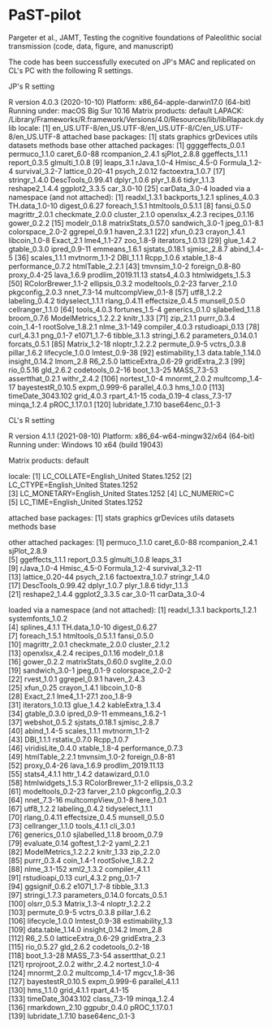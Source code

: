 # PaST-pilot
Pargeter et al., JAMT, Testing the cognitive foundations of Paleolithic social transmission (code, data, figure, and manuscript)


The code has been successfully executed on JP's MAC and replicated on CL's PC with the following R settings.

JP's R setting

R version 4.0.3 (2020-10-10)
Platform: x86_64-apple-darwin17.0 (64-bit)
Running under: macOS Big Sur 10.16
Matrix products: default
LAPACK: /Library/Frameworks/R.framework/Versions/4.0/Resources/lib/libRlapack.dylib
locale:
[1] en_US.UTF-8/en_US.UTF-8/en_US.UTF-8/C/en_US.UTF-8/en_US.UTF-8
attached base packages:
[1] stats     graphics  grDevices utils     datasets  methods   base
other attached packages:
 [1] ggggeffects_0.0.1 permuco_1.1.0     caret_6.0-88      rcompanion_2.4.1  sjPlot_2.8.8      ggeffects_1.1.1   report_0.3.5      glmulti_1.0.8
 [9] leaps_3.1         rJava_1.0-4       Hmisc_4.5-0       Formula_1.2-4     survival_3.2-7    lattice_0.20-41   psych_2.0.12      factoextra_1.0.7
[17] stringr_1.4.0     DescTools_0.99.41 dplyr_1.0.6       plyr_1.8.6        tidyr_1.1.3       reshape2_1.4.4    ggplot2_3.3.5     car_3.0-10
[25] carData_3.0-4
loaded via a namespace (and not attached):
  [1] readxl_1.3.1         backports_1.2.1      splines_4.0.3        TH.data_1.0-10       digest_0.6.27        foreach_1.5.1        htmltools_0.5.1.1
  [8] fansi_0.5.0          magrittr_2.0.1       checkmate_2.0.0      cluster_2.1.0        openxlsx_4.2.3       recipes_0.1.16       gower_0.2.2
 [15] modelr_0.1.8         matrixStats_0.57.0   sandwich_3.0-1       jpeg_0.1-8.1         colorspace_2.0-2     ggrepel_0.9.1        haven_2.3.1
 [22] xfun_0.23            crayon_1.4.1         libcoin_1.0-8        Exact_2.1            lme4_1.1-27          zoo_1.8-9            iterators_1.0.13
 [29] glue_1.4.2           gtable_0.3.0         ipred_0.9-11         emmeans_1.6.1        sjstats_0.18.1       sjmisc_2.8.7         abind_1.4-5
 [36] scales_1.1.1         mvtnorm_1.1-2        DBI_1.1.1            Rcpp_1.0.6           xtable_1.8-4         performance_0.7.2    htmlTable_2.2.1
 [43] tmvnsim_1.0-2        foreign_0.8-80       proxy_0.4-25         lava_1.6.9           prodlim_2019.11.13   stats4_4.0.3         htmlwidgets_1.5.3
 [50] RColorBrewer_1.1-2   ellipsis_0.3.2       modeltools_0.2-23    farver_2.1.0         pkgconfig_2.0.3      nnet_7.3-14          multcompView_0.1-8
 [57] utf8_1.2.2           labeling_0.4.2       tidyselect_1.1.1     rlang_0.4.11         effectsize_0.4.5     munsell_0.5.0        cellranger_1.1.0
 [64] tools_4.0.3          fortunes_1.5-4       generics_0.1.0       sjlabelled_1.1.8     broom_0.7.6          ModelMetrics_1.2.2.2 knitr_1.33
 [71] zip_2.1.1            purrr_0.3.4          coin_1.4-1           rootSolve_1.8.2.1    nlme_3.1-149         compiler_4.0.3       rstudioapi_0.13
 [78] curl_4.3.1           png_0.1-7            e1071_1.7-6          tibble_3.1.3         stringi_1.6.2        parameters_0.14.0.1  forcats_0.5.1
 [85] Matrix_1.2-18        nloptr_1.2.2.2       permute_0.9-5        vctrs_0.3.8          pillar_1.6.2         lifecycle_1.0.0      lmtest_0.9-38
 [92] estimability_1.3     data.table_1.14.0    insight_0.14.2       lmom_2.8             R6_2.5.0             latticeExtra_0.6-29  gridExtra_2.3
 [99] rio_0.5.16           gld_2.6.2            codetools_0.2-16     boot_1.3-25          MASS_7.3-53          assertthat_0.2.1     withr_2.4.2
[106] nortest_1.0-4        mnormt_2.0.2         multcomp_1.4-17      bayestestR_0.10.5    expm_0.999-6         parallel_4.0.3       hms_1.0.0
[113] timeDate_3043.102    grid_4.0.3           rpart_4.1-15         coda_0.19-4          class_7.3-17         minqa_1.2.4          pROC_1.17.0.1
[120] lubridate_1.7.10     base64enc_0.1-3 

CL's R setting

R version 4.1.1 (2021-08-10)
Platform: x86_64-w64-mingw32/x64 (64-bit)
Running under: Windows 10 x64 (build 19043)

Matrix products: default

locale:
[1] LC_COLLATE=English_United States.1252 
[2] LC_CTYPE=English_United States.1252   
[3] LC_MONETARY=English_United States.1252
[4] LC_NUMERIC=C                          
[5] LC_TIME=English_United States.1252    

attached base packages:
[1] stats     graphics  grDevices utils     datasets  methods   base     

other attached packages:
 [1] permuco_1.1.0     caret_6.0-88      rcompanion_2.4.1  sjPlot_2.8.9     
 [5] ggeffects_1.1.1   report_0.3.5      glmulti_1.0.8     leaps_3.1        
 [9] rJava_1.0-4       Hmisc_4.5-0       Formula_1.2-4     survival_3.2-11  
[13] lattice_0.20-44   psych_2.1.6       factoextra_1.0.7  stringr_1.4.0    
[17] DescTools_0.99.42 dplyr_1.0.7       plyr_1.8.6        tidyr_1.1.3      
[21] reshape2_1.4.4    ggplot2_3.3.5     car_3.0-11        carData_3.0-4    

loaded via a namespace (and not attached):
  [1] readxl_1.3.1         backports_1.2.1      systemfonts_1.0.2   
  [4] splines_4.1.1        TH.data_1.0-10       digest_0.6.27       
  [7] foreach_1.5.1        htmltools_0.5.1.1    fansi_0.5.0         
 [10] magrittr_2.0.1       checkmate_2.0.0      cluster_2.1.2       
 [13] openxlsx_4.2.4       recipes_0.1.16       modelr_0.1.8        
 [16] gower_0.2.2          matrixStats_0.60.0   svglite_2.0.0       
 [19] sandwich_3.0-1       jpeg_0.1-9           colorspace_2.0-2    
 [22] rvest_1.0.1          ggrepel_0.9.1        haven_2.4.3         
 [25] xfun_0.25            crayon_1.4.1         libcoin_1.0-8       
 [28] Exact_2.1            lme4_1.1-27.1        zoo_1.8-9           
 [31] iterators_1.0.13     glue_1.4.2           kableExtra_1.3.4    
 [34] gtable_0.3.0         ipred_0.9-11         emmeans_1.6.2-1     
 [37] webshot_0.5.2        sjstats_0.18.1       sjmisc_2.8.7        
 [40] abind_1.4-5          scales_1.1.1         mvtnorm_1.1-2       
 [43] DBI_1.1.1            rstatix_0.7.0        Rcpp_1.0.7          
 [46] viridisLite_0.4.0    xtable_1.8-4         performance_0.7.3   
 [49] htmlTable_2.2.1      tmvnsim_1.0-2        foreign_0.8-81      
 [52] proxy_0.4-26         lava_1.6.9           prodlim_2019.11.13  
 [55] stats4_4.1.1         httr_1.4.2           datawizard_0.1.0    
 [58] htmlwidgets_1.5.3    RColorBrewer_1.1-2   ellipsis_0.3.2      
 [61] modeltools_0.2-23    farver_2.1.0         pkgconfig_2.0.3     
 [64] nnet_7.3-16          multcompView_0.1-8   here_1.0.1          
 [67] utf8_1.2.2           labeling_0.4.2       tidyselect_1.1.1    
 [70] rlang_0.4.11         effectsize_0.4.5     munsell_0.5.0       
 [73] cellranger_1.1.0     tools_4.1.1          cli_3.0.1           
 [76] generics_0.1.0       sjlabelled_1.1.8     broom_0.7.9         
 [79] evaluate_0.14        goftest_1.2-2        yaml_2.2.1          
 [82] ModelMetrics_1.2.2.2 knitr_1.33           zip_2.2.0           
 [85] purrr_0.3.4          coin_1.4-1           rootSolve_1.8.2.2   
 [88] nlme_3.1-152         xml2_1.3.2           compiler_4.1.1      
 [91] rstudioapi_0.13      curl_4.3.2           png_0.1-7           
 [94] ggsignif_0.6.2       e1071_1.7-8          tibble_3.1.3        
 [97] stringi_1.7.3        parameters_0.14.0    forcats_0.5.1       
[100] olsrr_0.5.3          Matrix_1.3-4         nloptr_1.2.2.2      
[103] permute_0.9-5        vctrs_0.3.8          pillar_1.6.2        
[106] lifecycle_1.0.0      lmtest_0.9-38        estimability_1.3    
[109] data.table_1.14.0    insight_0.14.2       lmom_2.8            
[112] R6_2.5.0             latticeExtra_0.6-29  gridExtra_2.3       
[115] rio_0.5.27           gld_2.6.2            codetools_0.2-18    
[118] boot_1.3-28          MASS_7.3-54          assertthat_0.2.1    
[121] rprojroot_2.0.2      withr_2.4.2          nortest_1.0-4       
[124] mnormt_2.0.2         multcomp_1.4-17      mgcv_1.8-36         
[127] bayestestR_0.10.5    expm_0.999-6         parallel_4.1.1      
[130] hms_1.1.0            grid_4.1.1           rpart_4.1-15        
[133] timeDate_3043.102    class_7.3-19         minqa_1.2.4         
[136] rmarkdown_2.10       ggpubr_0.4.0         pROC_1.17.0.1       
[139] lubridate_1.7.10     base64enc_0.1-3     